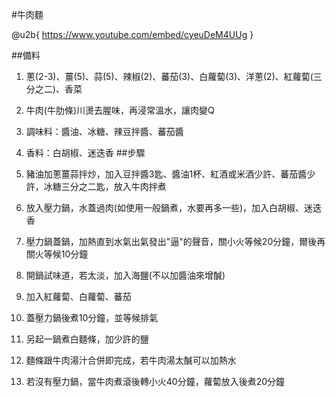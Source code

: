 #牛肉麵

@u2b{ 
https://www.youtube.com/embed/cyeuDeM4UUg 
}
 
##備料 

1. 蔥(2-3)、薑(5)、蒜(5)、辣椒(2)、蕃茄(3)、白蘿蔔(3)、洋蔥(2)、紅蘿蔔(三分之二)、香菜
2. 牛肉(牛肋條)川燙去腥味，再浸常溫水，讓肉變Q
3. 調味料：醬油、冰糖、辣豆拌醬、蕃茄醬
4. 香料：白胡椒、迷迭香
##步驟

1. 豬油加蔥薑蒜拌炒，加入豆拌醬3匙、醬油1杯、紅酒或米酒少許、蕃茄醬少許，冰糖三分之二匙，放入牛肉拌煮
2. 放入壓力鍋，水蓋過肉(如使用一般鍋煮，水要再多一些)，加入白胡椒、迷迭香
3. 壓力鍋蓋鍋，加熱直到水氣出氣發出"逼"的聲音，關小火等候20分鐘，爾後再關火等候10分鐘
4. 開鍋試味道，若太淡，加入海鹽(不以加醬油來增醎)
5. 加入紅蘿蔔、白蘿蔔、蕃茄
6. 蓋壓力鍋後煮10分鐘，並等候排氣
7. 另起一鍋煮白麵條，加少許的鹽
8. 麵條跟牛肉湯汁合併即完成，若牛肉湯太醎可以加熱水
9. 若沒有壓力鍋，當牛肉煮滾後轉小火40分鐘，蘿蔔放入後煮20分鐘

